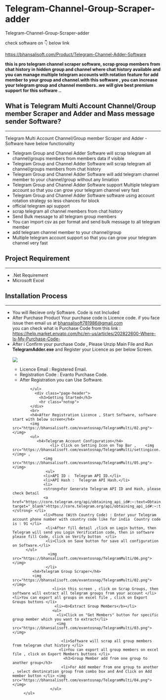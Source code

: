 
# Telegram-Channel-Group-Scraper-adder
Telegram-Channel-Group-Scraper-adder

check software on 👇 below link

https://bhansalisoft.com/Product/Telegram-Channel-Adder-Software



<p><strong>this is pro telegram channel scraper software, scrap  group members from chat history in hidden group and channel where chat history available  and you can manage multiple telegram accounts  with rotation feature for add  member to your group and channel.with this software , you can increase your telegram group and channel members..we will give best premium support for this software ..</strong> </p>
 <p>
<div class="page-header">
  <h2>What is Telegram Multi Account Channel/Group member Scraper and Adder and Mass message  sender Software?</h2>
            <hr class="notop">
         <p>
               Telegram Multi Account Channel/Group member Scraper and Adder  - Software have below functionality
                <ul>

   <li> Telegram Group and Channel Adder Software will scrap telegram  all channel/groups members from members data if visible </li>
<li> Telegram Group and Channel Adder Software will scrap telegram  all channel/groups members from chat history </li>
<li> Telegram Group and Channel Adder Software will add telegram channel member to your channel/group without any limiation</li>
<li>  Telegram Group and Channel Adder Software support Multiple telegram account so that you can grow your telegram channel very fast</li>
<li>  Telegram Group and Channel Adder Software software using account rotation strategy so less chances for block</li>
<li> official telegram api support</li>
 <li> scrap telegram  all channel members from chat history </li>
<li> Send Bulk message to all telegram group members </li>
      <li>You can import csv as per format and send bulk message to all telegram member</li>
				   <li> add telegram channel member to your channel/group</li>
           <li>  Multiple telegram account support so that you can grow your telegram channel very fast</li>
		 </ul>
         </p></div> <div class="page-header">
                <h2>Project Requirement </h2>
		  <hr class="notop">
				<ul>
                <li>.Net Requirement</li>
				<li>Microsoft Excel</li>
            </ul>
            </div> <div class="page-header">
                <h2>Installation Process </h2>
                <hr class="notop">
            </div>
            <ul>
			    <li>You will Recieve only Software. Code is not Included</li>
		 <li>After Purchase Product Your purchase code is Licence code. if you face issue then email us at <a href="mailto:bhansalisoft781986@gmail.com">bhansalisoft781986@gmail.com</a>
<br/>
                   you can check what is Purchase Code from this link :<a href="https://help.market.envato.com/hc/en-us/articles/202822600-Where-Is-My-Purchase-Code-"> https://help.market.envato.com/hc/en-us/articles/202822600-Where-Is-My-Purchase-Code-</a>
				</li>
	           <li>After i Confirm your purchase Code , Please Unzip Main File and Run <b>TelegramAdder.exe</b> and Register your Licence as per below Screen.</li>
			       <br/>
     			<img src="https://bhansalisoft.com/evantosnap/TelegramMulti/01.png"></img>
			<ul>
                  <li>Licence Email :   Registered Email.</li>
				  <li>Registration Code :  Evanto Purchase Code.</li>
				   <li>After Registration you can Use Software.</li>
                </ul>

            </ul>
			  <div class="page-header">
                <h3>Getting Started</h3>
                <hr class="notop">
            </div>
            <br>
            <h4>After Registration Licence , Start Software, software start with below screen</h4>
			<img src="https://bhansalisoft.com/evantosnap/TelegramMulti/02.png"></img>
			<ul>
               <h4>Telegram Account Configuration</h4>
					 <li> Click on Setting Icon on Top Bar ,  	<img src="https://bhansalisoft.com/evantosnap/TelegramMulti/settingicon.png"></img> , 
				  <img src="https://bhansalisoft.com/evantosnap/TelegramMulti/05.png"></img>
				   <ul>
                  <li>API ID :  Telegram API ID.</li>
				  <li>API Hash :  Telegram API Hash.</li>
				  <li>
				  <strong>For Generate Telegram API ID and Hash, please check Detail 
				  <a href="https://core.telegram.org/api/obtaining_api_id#:~:text=Obtaining%20api_id&amp;text=Log%20in%20to%20your%20Telegram,one%20api_id%20connected%20to%20it" target="_blank">https://core.telegram.org/api/obtaining_api_id#:~:text=Obtaining%20api_id&amp;text=Log%20in%20to%20your%20Telegram,one%20api_id%20connected%20to%20it</a></strong> </li>
				  <li>Phone (With Country Code) : Enter your Telegram account phone number with country code like for india  Country code is : 91 </li>
				   <li>After fill detail ,click on Login button, then Telegram will send you Login Verification code, then in software please fill Code, click on Verify button  </li>
				   <li>Click on Save button for save all configuration on Software.</li>
		  </ul>
				    <img src="https://bhansalisoft.com/evantosnap/TelegramMulti/06.png"></img>
				   </li>
			 <h4>Telegram Group Scraper</h4>
			 <img src="https://bhansalisoft.com/evantosnap/TelegramMulti/02.png"></img>
					  <li>in this screen , click on Scrap Groups, then software will extract all telegram groups from your account </li> <li>You can export all groups on excel file , click on Export Groups buttons </li>
					   <li><b>Extract Group Members</b></li>
					  <ul>
					    <li>Click on "Get Members" button for specific group member which you want to extract</li> 
						<img src="https://bhansalisoft.com/evantosnap/TelegramMulti/03.png"></img>
						
						  <li>Software will scrap all group members from telegram chat history </li>
						 <li>You can export all group members on excel file , click on Export Members buttons </li>
						   <h3>Group Member add from one group to another group</h3>
						  <li>For Add member from one group to another , select destincation group from combo box and And Click on Add member button </li> <img src="https://bhansalisoft.com/evantosnap/TelegramMulti/04.png"></img>
					 </ul>
		 </ul>
				  
				  
				
